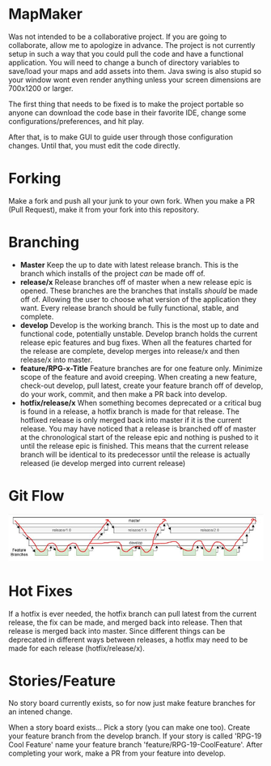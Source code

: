 # MapMaker
Was not intended to be a collaborative project. If you are going to collaborate, allow me to apologize in advance. 
The project is not currently setup in such a way that you could pull the code and have a functional application. You will need to change a bunch of directory variables to save/load your maps and add assets into them. Java swing is also stupid so your window wont even render anything unless your screen dimensions are 700x1200 or larger.

The first thing that needs to be fixed is to make the project portable so anyone can download the code base in their favorite IDE, change some configurations/preferences, and hit play.

After that, is to make GUI to guide user through those configuration changes. Until that, you must edit the code directly.

# Forking
Make a fork and push all your junk to your own fork. When you make a PR (Pull Request), make it from your fork into this repository.

# Branching
* **Master** Keep the up to date with latest release branch. This is the branch which installs of the project *can* be made off of.
* **release/x** Release branches off of master when a new release epic is opened. These branches are the branches that installs *should* be made off of. Allowing the user to choose what version of the application they want. Every release branch should be fully functional, stable, and complete.
* **develop** Develop is the working branch. This is the most up to date and functional code, potentially unstable. Develop branch holds the current release epic features and bug fixes. When all the features charted for the release are complete, develop merges into release/x and then release/x into master.
* **feature/RPG-x-Title** Feature branches are for one feature only. Minimize scope of the feature and avoid creeping. When creating a new feature, check-out develop, pull latest, create your feature branch off of develop, do your work, commit, and then make a PR back into develop.
* **hotfix/release/x** When something becomes deprecated or a critical bug is found in a release, a hotfix branch is made for that release. The hotfixed release is only merged back into master if it is the current release.
You may have noticed that a release is branched off of master at the chronological start of the release epic and nothing is pushed to it until the release epic is finished. This means that the current release branch will be identical to its predecessor until the release is actually released (ie develop merged into current release)

# Git Flow
![alt text](https://github.com/NKA17/MapMaker/blob/develop/src/main/resources/github/gitflow.JPG?raw=true)

# Hot Fixes
If a hotfix is ever needed, the hotfix branch can pull latest from the current release, the fix can be made, and merged back into release. Then that release is merged back into master. Since different things can be deprecated in different ways between releases, a hotfix may need to be made for each release (hotfix/release/x).

# Stories/Feature
No story board currently exists, so for now just make feature branches for an intened change.

When a story board exists...
Pick a story (you can make one too). Create your feature branch from the develop branch. If your story is called 'RPG-19 Cool Feature' name your feature branch 'feature/RPG-19-CoolFeature'. After completing your work, make a PR from your feature into develop.
